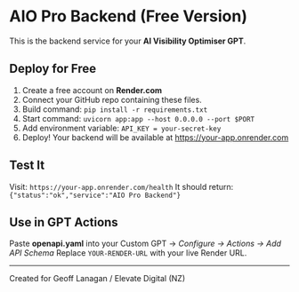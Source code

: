 
# AIO Pro Backend (Free Version)

This is the backend service for your **AI Visibility Optimiser GPT**.

## Deploy for Free
1. Create a free account on **Render.com**
2. Connect your GitHub repo containing these files.
3. Build command: `pip install -r requirements.txt`
4. Start command: `uvicorn app:app --host 0.0.0.0 --port $PORT`
5. Add environment variable: `API_KEY = your-secret-key`
6. Deploy! Your backend will be available at https://your-app.onrender.com

## Test It
Visit: `https://your-app.onrender.com/health`
It should return: `{"status":"ok","service":"AIO Pro Backend"}`

## Use in GPT Actions
Paste **openapi.yaml** into your Custom GPT → *Configure → Actions → Add API Schema*
Replace `YOUR-RENDER-URL` with your live Render URL.

---
Created for Geoff Lanagan / Elevate Digital (NZ)
